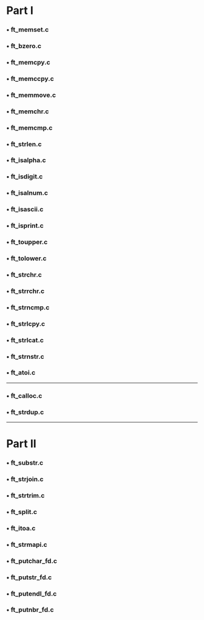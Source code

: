 # Part I

### • ft_memset.c

### • ft_bzero.c

### • ft_memcpy.c

### • ft_memccpy.c

### • ft_memmove.c

### • ft_memchr.c

### • ft_memcmp.c

### • ft_strlen.c

### • ft_isalpha.c

### • ft_isdigit.c

### • ft_isalnum.c

### • ft_isascii.c

### • ft_isprint.c

### • ft_toupper.c

### • ft_tolower.c

### • ft_strchr.c

### • ft_strrchr.c

### • ft_strncmp.c

### • ft_strlcpy.c

### • ft_strlcat.c

### • ft_strnstr.c

### • ft_atoi.c

---------------------------------
### • ft_calloc.c

### • ft_strdup.c

---------------------------------
# Part II

### • ft_substr.c

### • ft_strjoin.c

### • ft_strtrim.c

### • ft_split.c

### • ft_itoa.c

### • ft_strmapi.c

### • ft_putchar_fd.c

### • ft_putstr_fd.c

### • ft_putendl_fd.c

### • ft_putnbr_fd.c




